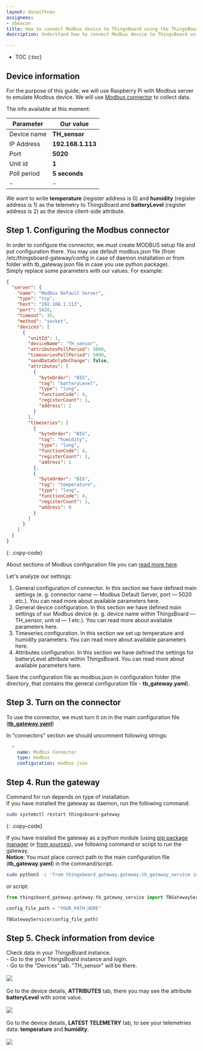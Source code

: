 ```yaml
---
layout: docwithnav
assignees:
- zbeacon
title: How to connect Modbus device to ThingsBoard using the ThingsBoard IoT Gateway
description: Understand how to connect Modbus device to ThingsBoard using the ThingsBoard IoT Gateway 

---
```


* TOC
{:toc}

## Device information

For the purpose of this guide, we will use Raspberry Pi with Modbus server to emulate Modbus device.
We will use [Modbus connector](/thingsboard-learning/docs/iot-gateway/config/modbus/) to collect data.  

The info available at this moment:  


| Parameter     | Our value            |
|-|-|
| Device name   | **TH_sensor**        |
| IP Address    | **192.168.1.113**    |
| Port          | **5020**             |
| Unit id       | **1**                |
| Poll period   | **5 seconds**        | 
|-|-|

We want to write **temperature** (register address is 0) and **humidity** (register address is 1) as the telemetry to ThingsBoard and **batteryLevel** (register address is 2) as the device client-side attribute.      



## Step 1. Configuring the Modbus connector

In order to configure the connector, we must create MODBUS setup file and put configuration there.
You may use default modbus.json file (from /etc/thingsboard-gateway/config in case of daemon installation or from folder with tb_gateway.json file in case you use python package).  
Simply replace some parameters with our values.
For example: 

```json
{
  "server": {
    "name": "Modbus Default Server",
    "type": "tcp",
    "host": "192.168.1.113",
    "port": 5020,
    "timeout": 35,
    "method": "socket",
    "devices": [
      {
        "unitId": 1,
        "deviceName": "TH_sensor",
        "attributesPollPeriod": 5000,
        "timeseriesPollPeriod": 5000,
        "sendDataOnlyOnChange": false,
        "attributes": [
          {
            "byteOrder": "BIG",
            "tag": "batteryLevel",
            "type": "long",
            "functionCode": 4,
            "registerCount": 1,
            "address": 2
          }
        ],
        "timeseries": [
          {
            "byteOrder": "BIG",
            "tag": "humidity",
            "type": "long",
            "functionCode": 4,
            "registerCount": 1,
            "address": 1
          },
          {
            "byteOrder": "BIG",
            "tag": "temperature",
            "type": "long",
            "functionCode": 4,
            "registerCount": 1,
            "address": 0
          }
        ]
      }
    ]
  }
}
```
{: .copy-code}

  
About sections of Modbus configuration file you can [read more here](/thingsboard-learning/docs/iot-gateway/config/modbus/).  

Let's analyze our settings:

1. General configuration of connector. In this section we have defined main settings (e. g. connector name — Modbus Default Server, port — 5020 etc.). You can read more about available parameters here.
2. General device configuration. In this section we have defined main settings of our Modbus device (e. g. device name within ThingsBoard — TH_sensor, unit id — 1 etc.). You can read more about available parameters here.
3. Timeseries configuration. In this section we set up temperature and humidity parameters. You can read more about available parameters here.
4. Attributes configuration. In this section we have defined the settings for batteryLevel attribute within ThingsBoard. You can read more about available parameters here.

Save the configuration file as modbus.json in configuration folder (the directory, that contains the general configuration file - **tb_gateway.yaml**).  

## Step 3. Turn on the connector 

To use the connector, we must turn it on in the main configuration file (**[tb_gateway.yaml](/thingsboard-learning/docs/iot-gateway/configuration/#connectors-configuration)**)

In "connectors" section we should uncomment following strings:

```yaml
  -
    name: Modbus Connector
    type: modbus
    configuration: modbus.json
```

## Step 4. Run the gateway
  
Command for run depends on type of installation.  
If you have installed the gateway as daemon, run the following command:  
```bash
sudo systemctl restart thingsboard-gateway
```  
{: .copy-code}

If you have installed the gateway as a python module (using [pip package manager](/thingsboard-learning/docs/iot-gateway/install/pip-installation/) or [from sources](/thingsboard-learning/docs/iot-gateway/install/source-installation/)), use following command or script to run the gateway.  
**Notice**: You must place correct path to the main configuration file (**tb_gateway.yaml**) in the command/script.  

```bash
sudo python3 -c 'from thingsboard_gateway.gateway.tb_gateway_service import TBGatewayService; TBGatewayService("YOUR_PATH_HERE")'
```

or script:

```python
from thingsboard_gateway.gateway.tb_gateway_service import TBGatewayService 

config_file_path = "YOUR_PATH_HERE"

TBGatewayService(config_file_path)
```

## Step 5. Check information from device

Check data in your ThingsBoard instance.  
    - Go to the your ThingsBoard instance and login.  
    - Go to the "Devices" tab. "TH_sensor" will be there.
    <br>    
    ![](/images/gateway/gateway-modbus-device-added.png)
<br><br>
Go to the device details, **ATTRIBUTES** tab, there you may see the attribute **batteryLevel** with some value.  
<br>
![](/images/gateway/modbus-device-client-attribute.png)
<br><br>
Go to the device details, **LATEST TELEMETRY** tab, to see your telemetries data: **temperature** and **humidity**.  
<br>
![](/images/gateway/modbus-device-telemetry.png)

